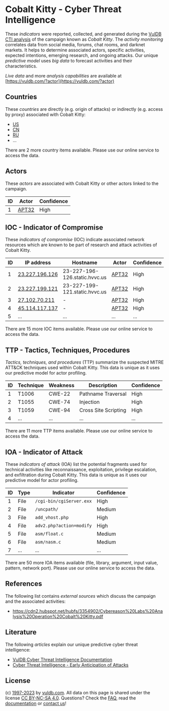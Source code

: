 # Cobalt Kitty - Cyber Threat Intelligence

These _indicators_ were reported, collected, and generated during the [VulDB CTI analysis](https://vuldb.com/?kb.cti) of the campaign known as _Cobalt Kitty_. The _activity monitoring_ correlates data from social media, forums, chat rooms, and darknet markets. It helps to determine associated actors, specific activities, expected intentions, emerging research, and ongoing attacks. Our unique _predictive model_ uses _big data_ to forecast activities and their characteristics.

_Live data_ and more _analysis capabilities_ are available at [https://vuldb.com/?actor](https://vuldb.com/?actor)

## Countries

These _countries_ are directly (e.g. origin of attacks) or indirectly (e.g. access by proxy) associated with Cobalt Kitty:

* [US](https://vuldb.com/?country.us)
* [CN](https://vuldb.com/?country.cn)
* [RU](https://vuldb.com/?country.ru)
* ...

There are 2 more country items available. Please use our online service to access the data.

## Actors

These _actors_ are associated with Cobalt Kitty or other actors linked to the campaign.

ID | Actor | Confidence
-- | ----- | ----------
1 | [APT32](https://vuldb.com/?actor.apt32) | High

## IOC - Indicator of Compromise

These _indicators of compromise_ (IOC) indicate associated network resources which are known to be part of research and attack activities of Cobalt Kitty.

ID | IP address | Hostname | Actor | Confidence
-- | ---------- | -------- | ----- | ----------
1 | [23.227.196.126](https://vuldb.com/?ip.23.227.196.126) | 23-227-196-126.static.hvvc.us | [APT32](https://vuldb.com/?actor.apt32) | High
2 | [23.227.199.121](https://vuldb.com/?ip.23.227.199.121) | 23-227-199-121.static.hvvc.us | [APT32](https://vuldb.com/?actor.apt32) | High
3 | [27.102.70.211](https://vuldb.com/?ip.27.102.70.211) | - | [APT32](https://vuldb.com/?actor.apt32) | High
4 | [45.114.117.137](https://vuldb.com/?ip.45.114.117.137) | - | [APT32](https://vuldb.com/?actor.apt32) | High
5 | ... | ... | ... | ...

There are 15 more IOC items available. Please use our online service to access the data.

## TTP - Tactics, Techniques, Procedures

_Tactics, techniques, and procedures_ (TTP) summarize the suspected MITRE ATT&CK techniques used within Cobalt Kitty. This data is unique as it uses our predictive model for actor profiling.

ID | Technique | Weakness | Description | Confidence
-- | --------- | -------- | ----------- | ----------
1 | T1006 | CWE-22 | Pathname Traversal | High
2 | T1055 | CWE-74 | Injection | High
3 | T1059 | CWE-94 | Cross Site Scripting | High
4 | ... | ... | ... | ...

There are 11 more TTP items available. Please use our online service to access the data.

## IOA - Indicator of Attack

These _indicators of attack_ (IOA) list the potential fragments used for technical activities like reconnaissance, exploitation, privilege escalation, and exfiltration during Cobalt Kitty. This data is unique as it uses our predictive model for actor profiling.

ID | Type | Indicator | Confidence
-- | ---- | --------- | ----------
1 | File | `/cgi-bin/cgiServer.exx` | High
2 | File | `/uncpath/` | Medium
3 | File | `add_vhost.php` | High
4 | File | `adv2.php?action=modify` | High
5 | File | `asm/float.c` | Medium
6 | File | `asm/nasm.c` | Medium
7 | ... | ... | ...

There are 50 more IOA items available (file, library, argument, input value, pattern, network port). Please use our online service to access the data.

## References

The following list contains _external sources_ which discuss the campaign and the associated activities:

* https://cdn2.hubspot.net/hubfs/3354902/Cybereason%20Labs%20Analysis%20Operation%20Cobalt%20Kitty.pdf

## Literature

The following _articles_ explain our unique predictive cyber threat intelligence:

* [VulDB Cyber Threat Intelligence Documentation](https://vuldb.com/?kb.cti)
* [Cyber Threat Intelligence - Early Anticipation of Attacks](https://www.scip.ch/en/?labs.20201022)

## License

(c) [1997-2023](https://vuldb.com/?kb.changelog) by [vuldb.com](https://vuldb.com/?kb.about). All data on this page is shared under the license [CC BY-NC-SA 4.0](https://creativecommons.org/licenses/by-nc-sa/4.0/). Questions? Check the [FAQ](https://vuldb.com/?kb.faq), read the [documentation](https://vuldb.com/?kb) or [contact us](https://vuldb.com/?contact)!

